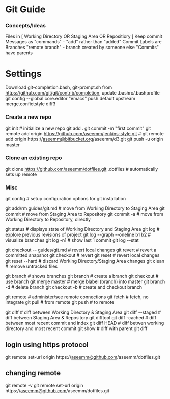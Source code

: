 # Git Guide

### Concepts/Ideas
Files in [ Working Directory OR Staging Area OR Repositiory ]
Keep commit Messages as "commands" - "add" rather than "added"
Commit Labels are Branches
"remote branch" - branch created by someone else
"Commits" have parents

# Settings
Download git-completion.bash, git-prompt.sh from https://github.com/git/git/contrib/completion, update .bashrc/.bashprofile
git config --global core.editor "emacs"
                    push.default upstream
                    merge.confictstyle diff3

### Create a new repo
git init # initialize a new repo
git add .
git commit -m "first commit"
git remote add origin https://github.com/aseemm/jenkins-style.git # git remote add origin https://aseemm@bitbucket.org/aseemm/d3.git
git push -u origin master

### Clone an existing repo
git clone https://github.com/aseemm/dotfiles.git .dotfiles # automatically sets up remote

### Misc
git config # setup configuration options for git installation

git add/rm guides/git.md # move from Working Directory to Staging Area
git commit # move from Staging Area to Repository
git commit -a # move from Working Directory to Repository, directly

git status # displays state of Working Directory and Staging Area
git log # explore previous revisions of project
git log --graph --oneline b1 b2 # visualize branches
git log -n1 # show last 1 commit
git log --stat

git checkout -- guides/git.md # revert local changes
git revert # revert a committed snapshot
git checkout <commitid> # revert
git reset # revert local changes
git reset --hard # discard Working Directory/Staging Area changes
git clean # remove untracked files

git branch # shows branches
git branch <blabel> # create a branch
git checkout <blabel> # use branch
git merge master <blabel> # merge blabel (branch) into master
git branch -d <blabel> # delete branch
git checkout -b <label> # create and checkout branch

git remote # administer/see remote connections
git fetch # fetch, no integrate
git pull # from remote
git push # to remote

git diff # diff between Working Directory & Staging Area
git diff --staged # diff between Staging Area & Repository
git difftool
git diff -cached # diff between most recent commit and index
git diff HEAD # diff betwen working directory and most recent commit
git show <commitid> # diff with parent
git diff <oldcommitid> <newcommitid>

## login using https protocol
git remote set-url origin https://aseemm@github.com/aseemm/dotfiles.git

## changing remote
git remote -v
git remote set-url origin https://aseemm@github.com/aseemm/dotfiles.git
